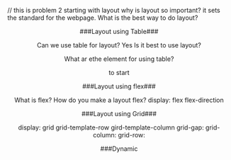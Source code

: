 // this is problem 2 starting with layout
why is layout so important? 
it sets the standard for the webpage.
What is the best way to do layout? 
<body><header><main><footer>
  
 ###Layout using Table###
 
 Can we use table for layout? 
 Yes
 Is it best to use layout? 
 
 What ar ethe element for using table? 
 
 <tabel> to start 
  <thead>
    <td>
      <tr>
        <td>
          <tbody>
            <tfoot>
              
 ###Layout using flex###
 
 What is flex? 
 How do you make a layout flex? 
 display: flex
 flex-direction
 
 
 ###Layout using Grid###
 
 display: grid
 grid-template-row
 gird-template-column
 grid-gap:
 grid-column: 
 grid-row:
 
 ###Dynamic 
 
 
 
 
 
